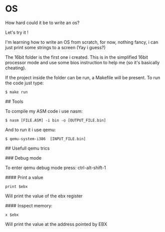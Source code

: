 # OS

How hard could it be to write an os?

Let's try it !

I'm learning how to write an OS from scratch, for now, nothing fancy, i can just print some strings to a screen (Yay i guess?)

The 16bit folder is the first one i created. This is in the simplified 16bit processor mode and use some bios instruction to help me (so it's basically cheating).

If the project inside the folder can be run, a Makefile will be present. To run the code just type:

```shell
$ make run
```

## Tools

To compile my ASM code i use nasm:

```shell
$ nasm [FILE.ASM] -i bin -o [OUTPUT_FILE.bin]
```

And to run it i use qemu:

```shell
$ qemu-system-i386  [INPUT_FILE.bin]
```

## Usefull qemu trics

### Debug mode

To enter qemu debug mode press: ctrl-alt-shift-1

#### Print a value

```
print $ebx
```

Will print the value of the ebx register

#### Inspect memory:

```
x $ebx
```

Will print the value at the address pointed by EBX

